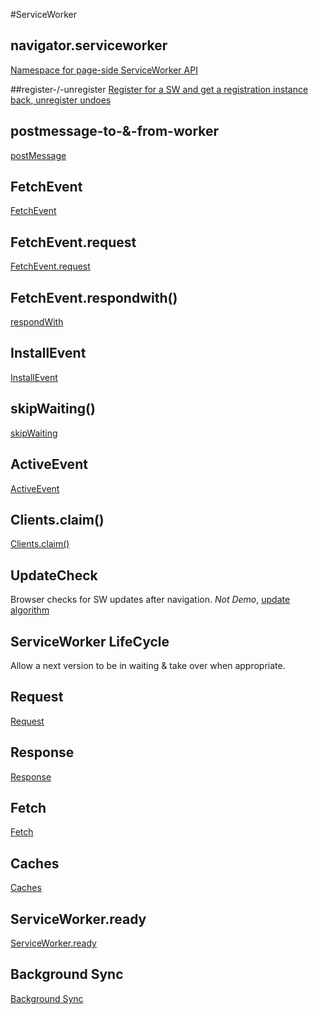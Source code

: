 #ServiceWorker
## navigator.serviceworker
[Namespace for page-side ServiceWorker API](https://jakearchibald.github.io/isserviceworkerready/demos/navigator.serviceWorker/)

##register-/-unregister
[Register for a SW and get a registration instance back, unregister undoes](https://jakearchibald.github.io/isserviceworkerready/demos/registerunregister/)

## postmessage-to-&-from-worker
[postMessage](https://jakearchibald.github.io/isserviceworkerready/demos/postMessage/)

## FetchEvent
[FetchEvent](https://jakearchibald.github.io/isserviceworkerready/demos/fetchevent/)

## FetchEvent.request
[FetchEvent.request](https://jakearchibald.github.io/isserviceworkerready/demos/fetchevent/)

## FetchEvent.respondwith()
[respondWith](https://jakearchibald.github.io/isserviceworkerready/demos/fetchevent/)

## InstallEvent
[InstallEvent](https://jakearchibald.github.io/isserviceworkerready/demos/installactivate/)

## skipWaiting()
[skipWaiting](https://jakearchibald.github.io/isserviceworkerready/demos/installactivate/)

## ActiveEvent
[ActiveEvent](https://jakearchibald.github.io/isserviceworkerready/demos/installactivate/)


## Clients.claim()
[Clients.claim()](https://jakearchibald.github.io/isserviceworkerready/demos/claim/)

## UpdateCheck
Browser checks for SW updates after navigation. *Not Demo*, [update algorithm](https://w3c.github.io/ServiceWorker/#update-algorithm)

## ServiceWorker LifeCycle
Allow a next version to be in waiting & take over when appropriate.

## Request
[Request](https://jakearchibald.github.io/isserviceworkerready/demos/globalapis/)

## Response
[Response](https://jakearchibald.github.io/isserviceworkerready/demos/globalapis/)

## Fetch
[Fetch](https://jakearchibald.github.io/isserviceworkerready/demos/fetch/)

## Caches
[Caches](https://jakearchibald.github.io/isserviceworkerready/demos/globalapis/)

## ServiceWorker.ready
[ServiceWorker.ready](https://jakearchibald.github.io/isserviceworkerready/demos/registerunregister/)

## Background Sync
[Background Sync](https://jakearchibald.github.io/isserviceworkerready/demos/sync/)
